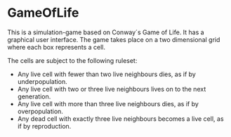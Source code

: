 # GameOfLife
This is a simulation-game based on Conway´s Game of Life. It has a graphical user interface.
The game takes place on a two dimensional grid where each box represents a cell. 

The cells are subject to the following ruleset:

- Any live cell with fewer than two live neighbours dies, as if by underpopulation.
- Any live cell with two or three live neighbours lives on to the next generation.
- Any live cell with more than three live neighbours dies, as if by overpopulation.
- Any dead cell with exactly three live neighbours becomes a live cell, as if by reproduction.
